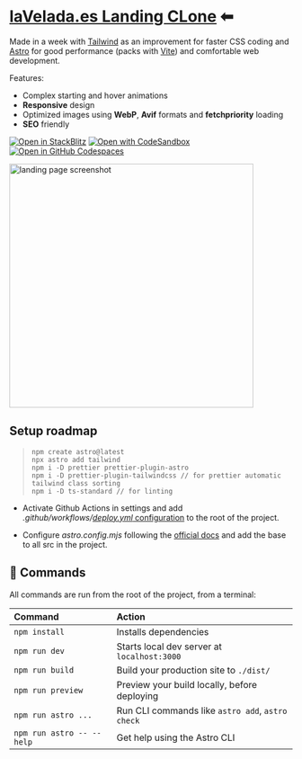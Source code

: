 # [laVelada.es Landing CLone](https://ferranjs.github.io/astro-tailwind-landing-1/) ⬅

Made in a week with [Tailwind](https://tailwindcss.com/) as an improvement for faster CSS coding and [Astro](https://astro.build/) for good performance (packs with [Vite](https://vitejs.dev/)) and comfortable web development. 

Features:
- Complex starting and hover animations
- **Responsive** design
- Optimized images using **WebP**, **Avif** formats and **fetchpriority** loading 
- **SEO** friendly

[![Open in StackBlitz](https://developer.stackblitz.com/img/open_in_stackblitz.svg)](https://stackblitz.com/github/ferranJS/astro-tailwind-landing-1)
[![Open with CodeSandbox](https://assets.codesandbox.io/github/button-edit-lime.svg)](https://codesandbox.io/p/sandbox/github/ferranJS/astro-tailwind-landing-1)
[![Open in GitHub Codespaces](https://github.com/codespaces/badge.svg)](https://codespaces.new/ferranJS/astro-tailwind-landing-1?devcontainer_path=.devcontainer/basics/devcontainer.json)

<img src="https://github.com/ferranJS/astro-tailwind-landing-1/blob/main/public/landing-screenshot.png" height="434px" alt="landing page screenshot">

## Setup roadmap

>     npm create astro@latest
>     npx astro add tailwind
>     npm i -D prettier prettier-plugin-astro
>     npm i -D prettier-plugin-tailwindcss // for prettier automatic tailwind class sorting
>     npm i -D ts-standard // for linting

- Activate Github Actions in settings and add _.github/workflows/_[_deploy.yml_ configuration](https://github.com/ferranJS/astro-tailwind-landing-1/blob/main/.github/workflows/deploy.yml) to the root of the project.

- Configure _astro.config.mjs_ following the [official docs](https://docs.astro.build/en/guides/deploy/github/) and add the base to all src in the project.

## 🧞 Commands

All commands are run from the root of the project, from a terminal:

| Command                   | Action                                           |
| :------------------------ | :----------------------------------------------- |
| `npm install`             | Installs dependencies                            |
| `npm run dev`             | Starts local dev server at `localhost:3000`      |
| `npm run build`           | Build your production site to `./dist/`          |
| `npm run preview`         | Preview your build locally, before deploying     |
| `npm run astro ...`       | Run CLI commands like `astro add`, `astro check` |
| `npm run astro -- --help` | Get help using the Astro CLI                     |

